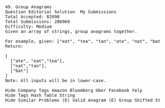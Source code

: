 <pre>
49. Group Anagrams  
Question Editorial Solution  My Submissions
Total Accepted: 82098
Total Submissions: 286969
Difficulty: Medium
Given an array of strings, group anagrams together.

For example, given: ["eat", "tea", "tan", "ate", "nat", "bat"], 
Return:

[
  ["ate", "eat","tea"],
  ["nat","tan"],
  ["bat"]
]
Note: All inputs will be in lower-case.

Hide Company Tags Amazon Bloomberg Uber Facebook Yelp
Hide Tags Hash Table String
Hide Similar Problems (E) Valid Anagram (E) Group Shifted Strings

</pre>
